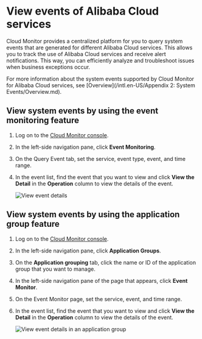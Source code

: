 # View events of Alibaba Cloud services

Cloud Monitor provides a centralized platform for you to query system events that are generated for different Alibaba Cloud services. This allows you to track the use of Alibaba Cloud services and receive alert notifications. This way, you can efficiently analyze and troubleshoot issues when business exceptions occur.

For more information about the system events supported by Cloud Monitor for Alibaba Cloud services, see [Overview](/intl.en-US/Appendix 2: System Events/Overview.md).

## View system events by using the event monitoring feature

1.  Log on to the [Cloud Monitor console](https://cms-intl.console.aliyun.com).

2.  In the left-side navigation pane, click **Event Monitoring**.

3.  On the Query Event tab, set the service, event type, event, and time range.

4.  In the event list, find the event that you want to view and click **View the Detail** in the **Operation** column to view the details of the event.

    ![View event details](https://static-aliyun-doc.oss-accelerate.aliyuncs.com/assets/img/en-US/9021385951/p113821.png)


## View system events by using the application group feature

1.  Log on to the [Cloud Monitor console](https://cms-intl.console.aliyun.com).

2.  In the left-side navigation pane, click **Application Groups**.

3.  On the **Application grouping** tab, click the name or ID of the application group that you want to manage.

4.  In the left-side navigation pane of the page that appears, click **Event Monitor**.

5.  On the Event Monitor page, set the service, event, and time range.

6.  In the event list, find the event that you want to view and click **View the Detail** in the **Operation** column to view the details of the event.

    ![View event details in an application group](https://static-aliyun-doc.oss-accelerate.aliyuncs.com/assets/img/en-US/9021385951/p113828.png)


